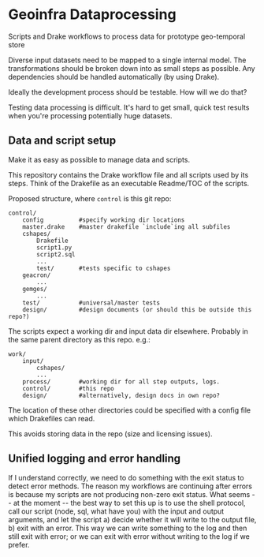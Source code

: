 Geoinfra Dataprocessing
=======================

Scripts and Drake workflows to process data for prototype geo-temporal store

Diverse input datasets need to be mapped to a single internal model. The transformations should be broken down into as small steps as possible. Any dependencies should be handled automatically (by using Drake).

Ideally the development process should be testable. How will we do that?

Testing data processing is difficult. It's hard to get small, quick test results when you're processing potentially huge datasets.


Data and script setup
---------------------

Make it as easy as possible to manage data and scripts.


This repository contains the Drake workflow file and all scripts used by its steps. Think of the Drakefile as an executable Readme/TOC of the scripts.

Proposed structure, where `control` is this git repo:

    control/
        config          #specify working dir locations
        master.drake    #master drakefile `include`ing all subfiles
        cshapes/
            Drakefile
            script1.py
            script2.sql
            ...
            test/       #tests specific to cshapes
        geacron/
            ...
        gemges/
            ...
        test/           #universal/master tests
        design/         #design documents (or should this be outside this repo?)

The scripts expect a working dir and input data dir elsewhere. Probably in the same parent directory as this repo. e.g.:

    work/
        input/
            cshapes/
            ...
        process/        #working dir for all step outputs, logs.
        control/        #this repo
        design/         #alternatively, design docs in own repo?

The location of these other directories could be specified with a config file which Drakefiles can read.

This avoids storing data in the repo (size and licensing issues).



Unified logging and error handling
----------------------------------

If I understand correctly, we need to do something with the exit status to detect error methods. The reason my workflows are continuing after errors is because my scripts are not producing non-zero exit status. What seems -- at the moment -- the best way to set this up is to use the shell protocol, call our script (node, sql, what have you) with the input and output arguments, and let the script a) decide whether it will write to the output file, b) exit with an error. This way we can write something to the log and then still exit with error; or we can exit with error without writing to the log if we prefer.

